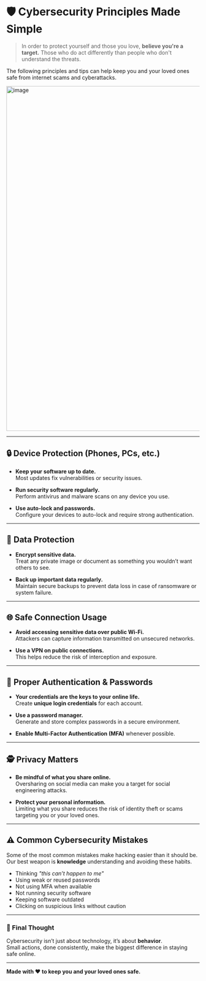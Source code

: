  # 🛡️ Cybersecurity Principles Made Simple

> In order to protect yourself and those you love, **believe you're a target.**  Those who do act differently than people who don't understand the threats.

The following principles and tips can help keep you and your loved ones safe from internet scams and cyberattacks.

<img width="1600" height="900" alt="image" src="https://github.com/user-attachments/assets/be2c7bfd-56f9-4fb4-a1ef-a49161d38858" />

---

## 🔒 Device Protection (Phones, PCs, etc.)

- **Keep your software up to date.**  
  Most updates fix vulnerabilities or security issues.
  
- **Run security software regularly.**  
  Perform antivirus and malware scans on any device you use.

- **Use auto-lock and passwords.**  
  Configure your devices to auto-lock and require strong authentication.
  

---

## 🧩 Data Protection

- **Encrypt sensitive data.**  
  Treat any private image or document as something you wouldn’t want others to see.

- **Back up important data regularly.**  
  Maintain secure backups to prevent data loss in case of ransomware or system failure.
  

---

## 🌐 Safe Connection Usage

- **Avoid accessing sensitive data over public Wi-Fi.**  
  Attackers can capture information transmitted on unsecured networks.

- **Use a VPN on public connections.**  
  This helps reduce the risk of interception and exposure.
  

---

## 🔑 Proper Authentication & Passwords

- **Your credentials are the keys to your online life.**  
  Create **unique login credentials** for each account.

- **Use a password manager.**  
  Generate and store complex passwords in a secure environment.

- **Enable Multi-Factor Authentication (MFA)** whenever possible.
  

---

## 🕵️ Privacy Matters

- **Be mindful of what you share online.**  
  Oversharing on social media can make you a target for social engineering attacks.

- **Protect your personal information.**  
  Limiting what you share reduces the risk of identity theft or scams targeting you or your loved ones.


---

## ⚠️ Common Cybersecurity Mistakes

Some of the most common mistakes make hacking easier than it should be.  
Our best weapon is **knowledge** understanding and avoiding these habits.

- Thinking *"this can’t happen to me"*
- Using weak or reused passwords
- Not using MFA when available
- Not running security software
- Keeping software outdated
- Clicking on suspicious links without caution
  

---

### 🧠 Final Thought

Cybersecurity isn’t just about technology, it’s about **behavior**.  
Small actions, done consistently, make the biggest difference in staying safe online.

---

**Made with ❤️ to keep you and your loved ones safe.**
